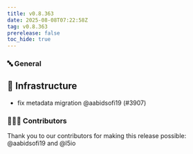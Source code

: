 ```yaml
---
title: v0.8.363
date: 2025-08-08T07:22:58Z
tag: v0.8.363
prerelease: false
toc_hide: true
---
```


### 🔤 General
## 🦴 Infrastructure

- fix metadata migration @aabidsofi19 (#3907)

### 👨🏽‍💻 Contributors

Thank you to our contributors for making this release possible:
@aabidsofi19 and @l5io

